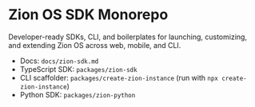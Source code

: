 # Zion OS SDK Monorepo

Developer-ready SDKs, CLI, and boilerplates for launching, customizing, and extending Zion OS across web, mobile, and CLI.

- Docs: `docs/zion-sdk.md`
- TypeScript SDK: `packages/zion-sdk`
- CLI scaffolder: `packages/create-zion-instance` (run with `npx create-zion-instance`)
- Python SDK: `packages/zion-python`
